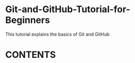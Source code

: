 # Git-and-GitHub-Tutorial-for-Beginners
This tutorial explains the basics of Git and GitHub

# CONTENTS

